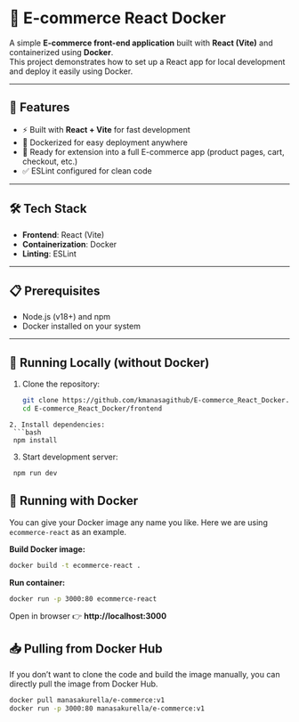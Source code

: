# 🛒 E-commerce React Docker

A simple **E-commerce front-end application** built with **React (Vite)** and containerized using **Docker**.  
This project demonstrates how to set up a React app for local development and deploy it easily using Docker.

---

## 🚀 Features
- ⚡ Built with **React + Vite** for fast development  
- 🐳 Dockerized for easy deployment anywhere  
- 🎨 Ready for extension into a full E-commerce app (product pages, cart, checkout, etc.)  
- ✅ ESLint configured for clean code  

---

## 🛠️ Tech Stack
- **Frontend**: React (Vite)  
- **Containerization**: Docker  
- **Linting**: ESLint  

---

## 📋 Prerequisites
- Node.js (v18+) and npm  
- Docker installed on your system  

---

## 🔧 Running Locally (without Docker)

1. Clone the repository:
   ```bash
   git clone https://github.com/kmanasagithub/E-commerce_React_Docker.git
   cd E-commerce_React_Docker/frontend
  ```
2. Install dependencies:
   ```bash
   npm install
   ```
3. Start development server:
  ```bash
   npm run dev
  ```


## 🐳 Running with Docker
You can give your Docker image any name you like. Here we are using `ecommerce-react` as an example.

**Build Docker image:**
```bash
docker build -t ecommerce-react .
```

**Run container:**
```bash
docker run -p 3000:80 ecommerce-react
```

Open in browser 👉 **http://localhost:3000**


## 📥 Pulling from Docker Hub
If you don’t want to clone the code and build the image manually, you can directly pull the image from Docker Hub.  
```bash
docker pull manasakurella/e-commerce:v1
docker run -p 3000:80 manasakurella/e-commerce:v1
```

